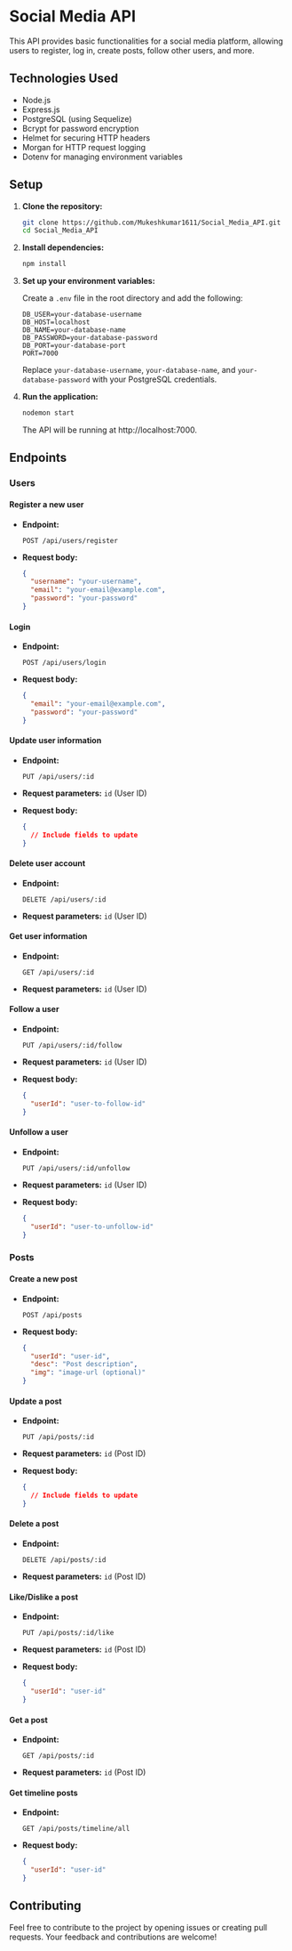 # Social Media API

This API provides basic functionalities for a social media platform, allowing users to register, log in, create posts, follow other users, and more.

## Technologies Used

- Node.js
- Express.js
- PostgreSQL (using Sequelize)
- Bcrypt for password encryption
- Helmet for securing HTTP headers
- Morgan for HTTP request logging
- Dotenv for managing environment variables

## Setup

1. **Clone the repository:**

    ```bash
    git clone https://github.com/Mukeshkumar1611/Social_Media_API.git
    cd Social_Media_API
    ```

2. **Install dependencies:**

    ```bash
    npm install
    ```

3. **Set up your environment variables:**

    Create a `.env` file in the root directory and add the following:

    ```env
    DB_USER=your-database-username
    DB_HOST=localhost
    DB_NAME=your-database-name
    DB_PASSWORD=your-database-password
    DB_PORT=your-database-port
    PORT=7000
    ```


    Replace `your-database-username`, `your-database-name`, and `your-database-password` with your PostgreSQL credentials.


4. **Run the application:**


    ```bash
    nodemon start
    ```


    The API will be running at http://localhost:7000.


## Endpoints


### Users


#### Register a new user


- **Endpoint:**


    ```http
    POST /api/users/register
    ```


- **Request body:**


    ```json
    {
      "username": "your-username",
      "email": "your-email@example.com",
      "password": "your-password"
    }
    ```


#### Login


- **Endpoint:**


    ```http
    POST /api/users/login
    ```


- **Request body:**


    ```json
    {
      "email": "your-email@example.com",
      "password": "your-password"
    }
    ```


#### Update user information


- **Endpoint:**


    ```http
    PUT /api/users/:id
    ```


- **Request parameters:** `id` (User ID)


- **Request body:**


    ```json
    {
      // Include fields to update
    }
    ```


#### Delete user account


- **Endpoint:**


    ```http
    DELETE /api/users/:id
    ```


- **Request parameters:** `id` (User ID)


#### Get user information


- **Endpoint:**


    ```http
    GET /api/users/:id
    ```


- **Request parameters:** `id` (User ID)


#### Follow a user


- **Endpoint:**


    ```http
    PUT /api/users/:id/follow
    ```


- **Request parameters:** `id` (User ID)


- **Request body:**


    ```json
    {
      "userId": "user-to-follow-id"
    }
    ```


#### Unfollow a user


- **Endpoint:**


    ```http
    PUT /api/users/:id/unfollow
    ```


- **Request parameters:** `id` (User ID)


- **Request body:**


    ```json
    {
      "userId": "user-to-unfollow-id"
    }
    ```


### Posts


#### Create a new post


- **Endpoint:**


    ```http
    POST /api/posts
    ```


- **Request body:**


    ```json
    {
      "userId": "user-id",
      "desc": "Post description",
      "img": "image-url (optional)"
    }
    ```


#### Update a post


- **Endpoint:**


    ```http
    PUT /api/posts/:id
    ```


- **Request parameters:** `id` (Post ID)


- **Request body:**


    ```json
    {
      // Include fields to update
    }
    ```


#### Delete a post


- **Endpoint:**


    ```http
    DELETE /api/posts/:id
    ```


- **Request parameters:** `id` (Post ID)


#### Like/Dislike a post


- **Endpoint:**


    ```http
    PUT /api/posts/:id/like
    ```


- **Request parameters:** `id` (Post ID)


- **Request body:**


    ```json
    {
      "userId": "user-id"
    }
    ```


#### Get a post


- **Endpoint:**


    ```http
    GET /api/posts/:id
    ```


- **Request parameters:** `id` (Post ID)


#### Get timeline posts


- **Endpoint:**


    ```http
    GET /api/posts/timeline/all
    ```


- **Request body:**


    ```json
    {
      "userId": "user-id"
    }
    ```


## Contributing


Feel free to contribute to the project by opening issues or creating pull requests. Your feedback and contributions are welcome!